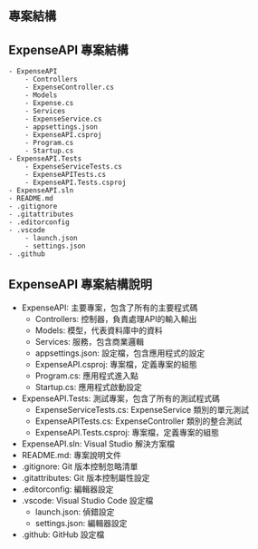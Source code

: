 ## 專案結構
 ## ExpenseAPI 專案結構
    - ExpenseAPI
        - Controllers
        - ExpenseController.cs
        - Models
        - Expense.cs
        - Services
        - ExpenseService.cs
        - appsettings.json
        - ExpenseAPI.csproj
        - Program.cs
        - Startup.cs
    - ExpenseAPI.Tests
        - ExpenseServiceTests.cs
        - ExpenseAPITests.cs
        - ExpenseAPI.Tests.csproj
    - ExpenseAPI.sln
    - README.md
    - .gitignore
    - .gitattributes
    - .editorconfig
    - .vscode
        - launch.json
        - settings.json
    - .github

## ExpenseAPI 專案結構說明
- ExpenseAPI: 主要專案，包含了所有的主要程式碼
    - Controllers: 控制器，負責處理API的輸入輸出
    - Models: 模型，代表資料庫中的資料
    - Services: 服務，包含商業邏輯
    - appsettings.json: 設定檔，包含應用程式的設定
    - ExpenseAPI.csproj: 專案檔，定義專案的組態
    - Program.cs: 應用程式進入點
    - Startup.cs: 應用程式啟動設定
- ExpenseAPI.Tests: 測試專案，包含了所有的測試程式碼
    - ExpenseServiceTests.cs: ExpenseService 類別的單元測試
    - ExpenseAPITests.cs: ExpenseController 類別的整合測試
    - ExpenseAPI.Tests.csproj: 專案檔，定義專案的組態
- ExpenseAPI.sln: Visual Studio 解決方案檔
- README.md: 專案說明文件
- .gitignore: Git 版本控制忽略清單
- .gitattributes: Git 版本控制屬性設定
- .editorconfig: 編輯器設定
- .vscode: Visual Studio Code 設定檔
    - launch.json: 偵錯設定
    - settings.json: 編輯器設定
- .github: GitHub 設定檔
```


 
 